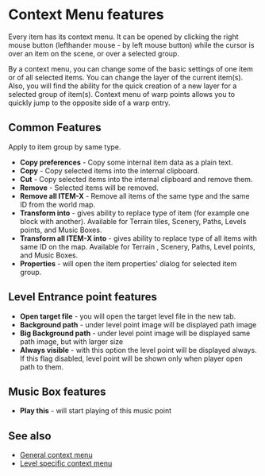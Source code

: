# Context Menu features
Every item has its context menu. It can be opened by clicking the right mouse button (lefthander mouse - by left mouse button) while the cursor is over an item on the scene, or over a selected group.

By a context menu, you can change some of the basic settings of one item or of all selected items. You can change the layer of the current item(s). Also, you will find the ability for the quick creation of a new layer for a selected group of item(s). Context menu of warp points allows you to quickly jump to the opposite side of a warp entry.


## Common Features
Apply to item group by same type.
- **Copy preferences** - Copy some internal item data as a plain text.
- **Copy** - Copy selected items into the internal clipboard.
- **Cut** - Copy selected items into the internal clipboard and remove them.
- **Remove** - Selected items will be removed.
- **Remove all ITEM-X** - Remove all items of the same type and the same ID from the world map.
- **Transform into** - gives ability to replace type of item (for example one block with another). Available for Terrain tiles, Scenery, Paths, Levels points, and Music Boxes.
- **Transform all ITEM-X into** - gives ability to replace type of all items with same ID on the map. Available for Terrain , Scenery, Paths, Level points, and Music Boxes.
- **Properties** - will open the item properties' dialog for selected item group.


<ImageZoom
alt="ContextMenu_tl_pt_sc"
url="screenshots/WorldEditing/Items/ContextMenu_tl_pt_sc.png"
:border="false"
/><ImageZoom
alt="ContextMenu_tl_pt_sc"
url="screenshots/WorldEditing/Items/ContextMenu_tl_pt_ps.png"
:border="false"
/>

## Level Entrance point features
* **Open target file** - you will open the target level file in the new tab.
* **Background path** - under level point image will be displayed path image
* **Big Background path** - under level point image will be displayed same path image, but with larger size
* **Always visible** - with this option the level point will be displayed always. If this flag disabled, level point will be shown only when player open path to them.

<ImageZoom
alt="ContextMenu_lvl"
url="screenshots/WorldEditing/Items/ContextMenu_lvl.png"
:border="false"
/>

## Music Box features
* **Play this** - will start playing of this music point

<ImageZoom
alt="ContextMenu_musicbox"
url="screenshots/WorldEditing/Items/ContextMenu_musicbox.png"
:border="false"
/>


## See also
* [General context menu](/Editing/ContextMenu)
* [Level specific context menu](/EditLevel/ContextMenu)
